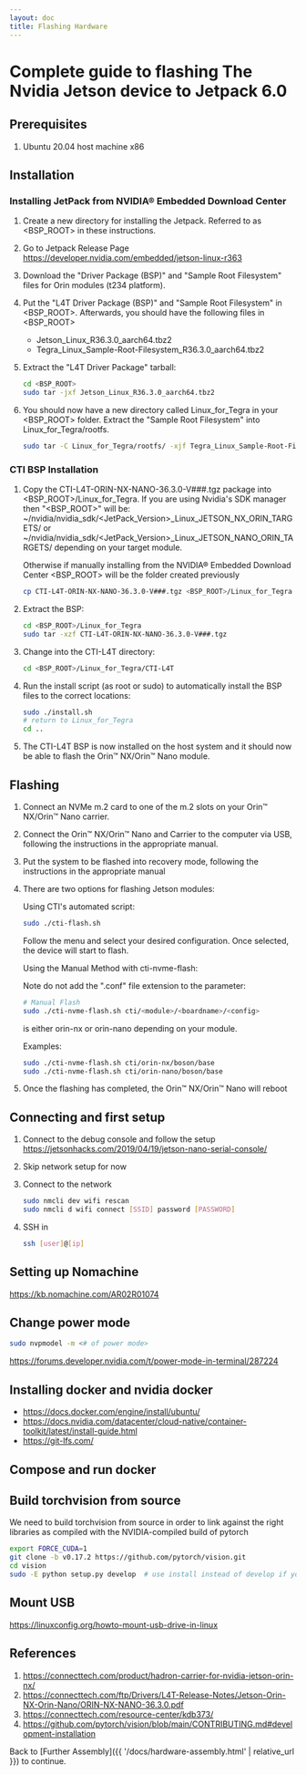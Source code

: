```yaml
---
layout: doc
title: Flashing Hardware
---
```


# Complete guide to flashing The Nvidia Jetson device to Jetpack 6.0

## Prerequisites 
1. Ubuntu 20.04 host machine x86

## Installation

### Installing JetPack from NVIDIA® Embedded Download Center

1. Create a new directory for installing the Jetpack. Referred to as <BSP_ROOT>
   in these instructions.

2. Go to Jetpack Release Page https://developer.nvidia.com/embedded/jetson-linux-r363

3. Download the "Driver Package (BSP)" and "Sample Root Filesystem" files for
   Orin modules (t234 platform).

4. Put the "L4T Driver Package (BSP)" and "Sample Root Filesystem" in <BSP_ROOT>.
   Afterwards, you should have the following files in <BSP_ROOT>
   - Jetson_Linux_R36.3.0_aarch64.tbz2
   - Tegra_Linux_Sample-Root-Filesystem_R36.3.0_aarch64.tbz2

5. Extract the "L4T Driver Package" tarball:

   ```bash
   cd <BSP_ROOT>
   sudo tar -jxf Jetson_Linux_R36.3.0_aarch64.tbz2
   ```

6. You should now have a new directory called Linux_for_Tegra in your <BSP_ROOT> folder.
   Extract the "Sample Root Filesystem" into Linux_for_Tegra/rootfs.

   ```bash
   sudo tar -C Linux_for_Tegra/rootfs/ -xjf Tegra_Linux_Sample-Root-Filesystem_R36.3.0_aarch64.tbz2
   ```

### CTI BSP Installation

1. Copy the CTI-L4T-ORIN-NX-NANO-36.3.0-V###.tgz package into
   <BSP_ROOT>/Linux_for_Tegra.
   If you are using Nvidia's SDK manager then "<BSP_ROOT>" will be:
   ~/nvidia/nvidia_sdk/<JetPack_Version>_Linux_JETSON_NX_ORIN_TARGETS/
   or
   ~/nvidia/nvidia_sdk/<JetPack_Version>_Linux_JETSON_NANO_ORIN_TARGETS/
   depending on your target module.

   Otherwise if manually installing from the NVIDIA® Embedded Download Center
   <BSP_ROOT> will be the folder created previously

   ```bash
   cp CTI-L4T-ORIN-NX-NANO-36.3.0-V###.tgz <BSP_ROOT>/Linux_for_Tegra
   ```

2. Extract the BSP:
   ```bash
   cd <BSP_ROOT>/Linux_for_Tegra
   sudo tar -xzf CTI-L4T-ORIN-NX-NANO-36.3.0-V###.tgz
   ```

3. Change into the CTI-L4T directory:
   ```bash
   cd <BSP_ROOT>/Linux_for_Tegra/CTI-L4T
   ```

4. Run the install script (as root or sudo) to automatically install the BSP files
   to the correct locations:

   ```bash
   sudo ./install.sh
   # return to Linux_for_Tegra
   cd ..
   ```

5. The CTI-L4T BSP is now installed on the host system and it should now be able
   to flash the Orin™ NX/Orin™ Nano module.

## Flashing
1. Connect an NVMe m.2 card to one of the m.2 slots on your Orin™ NX/Orin™ Nano carrier.

2. Connect the Orin™ NX/Orin™ Nano and Carrier to the computer via USB, following the
   instructions in the appropriate manual.

3. Put the system to be flashed into recovery mode, following the
   instructions in the appropriate manual

4. There are two options for flashing Jetson modules:

   Using CTI's automated script:
   ```bash
   sudo ./cti-flash.sh
   ```

   Follow the menu and select your desired configuration. Once selected,
   the device will start to flash.

   Using the Manual Method with cti-nvme-flash:

   Note do not add the ".conf" file extension to the <config> parameter:

   ```bash
   # Manual Flash
   sudo ./cti-nvme-flash.sh cti/<module>/<boardname>/<config>
   ```

   <module> is either orin-nx or orin-nano depending on your module.

   Examples:
   ```bash
   sudo ./cti-nvme-flash.sh cti/orin-nx/boson/base
   sudo ./cti-nvme-flash.sh cti/orin-nano/boson/base
   ```

5. Once the flashing has completed, the Orin™ NX/Orin™ Nano will reboot 

## Connecting and first setup
1. Connect to the debug console and follow the setup
   https://jetsonhacks.com/2019/04/19/jetson-nano-serial-console/

2. Skip network setup for now

3. Connect to the network 
   ```bash
   sudo nmcli dev wifi rescan
   sudo nmcli d wifi connect [SSID] password [PASSWORD]
   ```

4. SSH in
   ```bash
   ssh [user]@[ip]
   ```

## Setting up Nomachine
https://kb.nomachine.com/AR02R01074

## Change power mode
```bash
sudo nvpmodel -m <# of power mode>
```
https://forums.developer.nvidia.com/t/power-mode-in-terminal/287224

## Installing docker and nvidia docker
- https://docs.docker.com/engine/install/ubuntu/
- https://docs.nvidia.com/datacenter/cloud-native/container-toolkit/latest/install-guide.html
- https://git-lfs.com/

## Compose and run docker

## Build torchvision from source
We need to build torchvision from source in order to link against the right libraries as compiled with the NVIDIA-compiled build of pytorch
```bash
export FORCE_CUDA=1
git clone -b v0.17.2 https://github.com/pytorch/vision.git
cd vision
sudo -E python setup.py develop  # use install instead of develop if you don't care about development.
```

## Mount USB
https://linuxconfig.org/howto-mount-usb-drive-in-linux

## References
1. https://connecttech.com/product/hadron-carrier-for-nvidia-jetson-orin-nx/
2. https://connecttech.com/ftp/Drivers/L4T-Release-Notes/Jetson-Orin-NX-Orin-Nano/ORIN-NX-NANO-36.3.0.pdf
3. https://connecttech.com/resource-center/kdb373/
4. https://github.com/pytorch/vision/blob/main/CONTRIBUTING.md#development-installation

Back to [Further Assembly]({{ '/docs/hardware-assembly.html' | relative_url }}) to continue.
